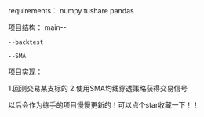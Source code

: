 requirements： numpy tushare pandas

项目结构：
main--
    
    --backtest
    
    --SMA

项目实现：

1.回测交易某支标的
2.使用SMA均线穿透策略获得交易信号

以后会作为练手的项目慢慢更新的！可以点个star收藏一下！！